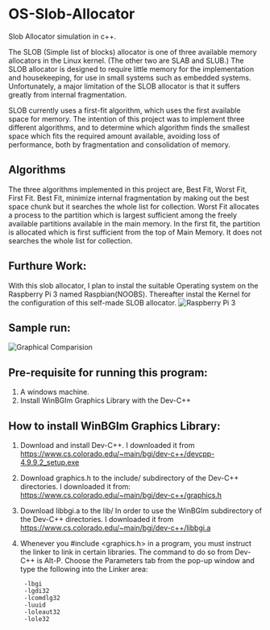 # OS-Slob-Allocator
Slob Allocator simulation in c++.

The SLOB (Simple list of blocks) allocator is one of three available memory allocators in the Linux kernel. (The other two are SLAB and SLUB.) The SLOB allocator is designed to require little memory for the implementation and housekeeping, for use in small systems such as embedded systems. Unfortunately, a major limitation of the SLOB allocator is that it suffers greatly from internal fragmentation.

SLOB currently uses a first-fit algorithm, which uses the first available space for memory. The intention of this project was to implement three different algorithms, and to determine which algorithm finds the smallest space which fits the required amount available, avoiding loss of performance, both by fragmentation and consolidation of memory. 

## Algorithms
The three algorithms implemented in this project are, Best Fit, Worst Fit, First Fit. 
Best Fit, minimize internal fragmentation by making out the best space chunk but it searches the whole list for collection. 
Worst Fit allocates a process to the partition which is largest sufficient among the freely available partitions available in the main memory.
In the first fit, the partition is allocated which is first sufficient from the top of Main Memory. It does not searches the whole list for collection.

## Furthure Work:
With this slob allocator, I plan to instal the suitable Operating system on the Raspberry Pi 3 named Raspbian(NOOBS). Thereafter instal the Kernel for the configuration of this self-made SLOB allocator.
![Raspberry Pi 3](https://user-images.githubusercontent.com/63517656/79056088-ecf42b80-7c0f-11ea-9411-31414b6f03f9.png)

## Sample run:
![Graphical Comparision](https://user-images.githubusercontent.com/63517656/79056220-3d1fbd80-7c11-11ea-9a24-4206d39e6a09.png)

## Pre-requisite for running this program:
1.	A windows machine.
2.  Install WinBGIm Graphics Library with the Dev-C++

## How to install WinBGIm Graphics Library:
1. Download and install Dev-C++. I downloaded it from https://www.cs.colorado.edu/~main/bgi/dev-c++/devcpp-4.9.9.2_setup.exe
2. Download graphics.h to the include/ subdirectory of the Dev-C++ directories. I downloaded it from: https://www.cs.colorado.edu/~main/bgi/dev-c++/graphics.h
3. Download libbgi.a to the lib/ In order to use the WinBGIm subdirectory of the Dev-C++ directories. I downloaded it from https://www.cs.colorado.edu/~main/bgi/dev-c++/libbgi.a
4. Whenever you #include <graphics.h> in a program, you must instruct the linker to link in certain libraries. The command to do so from Dev-C++ is Alt-P. Choose the Parameters tab from the pop-up window and type the following into the Linker area:

		-lbgi
		-lgdi32
		-lcomdlg32
		-luuid
		-loleaut32
		-lole32
